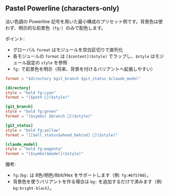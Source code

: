 ## Pastel Powerline (characters-only)

淡い色調の Powerline 記号を用いた最小構成のプリセット例です。背景色は使わず、明示的な前景色（`fg:`）のみで配色します。

ポイント:
- グローバル `format` はモジュールを空白区切りで直列化
- 各モジュールの `format` は `[$content]($style)` でラップし、`$style` はモジュール設定の `style` を参照
- `fg:` で前景色を明示（将来、背景を付けるバリアントへ拡張しやすい）

```toml
format = "$directory $git_branch $git_status $claude_model"

[directory]
style = "bold fg:cyan"
format = "[$path ]($style)"

[git_branch]
style = "bold fg:green"
format = "[$symbol $branch ]($style)"

[git_status]
style = "bold fg:yellow"
format = "[[$all_status$ahead_behind] ]($style)"

[claude_model]
style = "bold fg:magenta"
format = "[$symbol$model]($style)"
```

備考:
- `fg:`/`bg:` は 8色/明色/8bit/Hex をサポートします（例: `fg:#bf5700`）。
- 背景色を使うバリアントを作る場合は `bg:` を追加するだけで済みます（例: `bg:bright-black`）。
